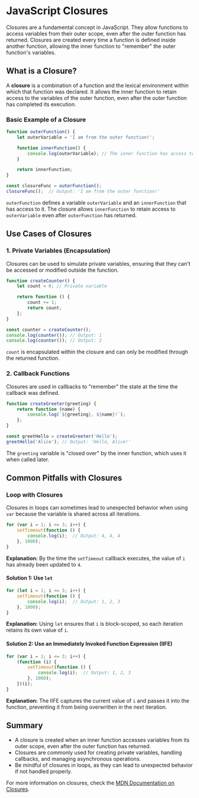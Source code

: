 # JavaScript Closures

Closures are a fundamental concept in JavaScript. They allow functions to access variables from their outer scope, even
after the outer function has returned. Closures are created every time a function is defined inside another function,
allowing the inner function to "remember" the outer function's variables.

## What is a Closure?

A **closure** is a combination of a function and the lexical environment within which that function was declared. It
allows the inner function to retain access to the variables of the outer function, even after the outer function has
completed its execution.

### Basic Example of a Closure

```javascript
function outerFunction() {
    let outerVariable = 'I am from the outer function!';

    function innerFunction() {
        console.log(outerVariable); // The inner function has access to outerVariable
    }

    return innerFunction;
}

const closureFunc = outerFunction();
closureFunc();  // Output: 'I am from the outer function!'
```

`outerFunction` defines a variable `outerVariable` and an `innerFunction` that has access to it. The closure
allows `innerFunction` to retain access to `outerVariable` even after `outerFunction` has returned.

## Use Cases of Closures

### 1. Private Variables (Encapsulation)

Closures can be used to simulate private variables, ensuring that they can't be accessed or modified outside the
function.

```javascript
function createCounter() {
    let count = 0; // Private variable

    return function () {
        count += 1;
        return count;
    };
}

const counter = createCounter();
console.log(counter()); // Output: 1
console.log(counter()); // Output: 2
```

`count` is encapsulated within the closure and can only be modified through the returned function.

### 2. Callback Functions

Closures are used in callbacks to "remember" the state at the time the callback was defined.

```javascript
function createGreeter(greeting) {
    return function (name) {
        console.log(`${greeting}, ${name}!`);
    };
}

const greetHello = createGreeter('Hello');
greetHello('Alice'); // Output: 'Hello, Alice!'
```

The `greeting` variable is "closed over" by the inner function, which uses it when called later.

## Common Pitfalls with Closures

### Loop with Closures

Closures in loops can sometimes lead to unexpected behavior when using `var` because the variable is shared across all
iterations.

```javascript
for (var i = 1; i <= 3; i++) {
    setTimeout(function () {
        console.log(i);  // Output: 4, 4, 4
    }, 1000);
}
```

**Explanation:** By the time the `setTimeout` callback executes, the value of `i` has already been updated to `4`.

#### Solution 1: Use `let`

```javascript
for (let i = 1; i <= 3; i++) {
    setTimeout(function () {
        console.log(i);  // Output: 1, 2, 3
    }, 1000);
}
```

**Explanation:** Using `let` ensures that `i` is block-scoped, so each iteration retains its own value of `i`.

#### Solution 2: Use an Immediately Invoked Function Expression (IIFE)

```javascript
for (var i = 1; i <= 3; i++) {
    (function (i) {
        setTimeout(function () {
            console.log(i);  // Output: 1, 2, 3
        }, 1000);
    })(i);
}
```

**Explanation:** The IIFE captures the current value of `i` and passes it into the function, preventing it from being
overwritten in the next iteration.

## Summary

- A closure is created when an inner function accesses variables from its outer scope, even after the outer function has
  returned.
- Closures are commonly used for creating private variables, handling callbacks, and managing asynchronous operations.
- Be mindful of closures in loops, as they can lead to unexpected behavior if not handled properly.

For more information on closures, check
the [MDN Documentation on Closures](https://developer.mozilla.org/en-US/docs/Web/JavaScript/Closures).
